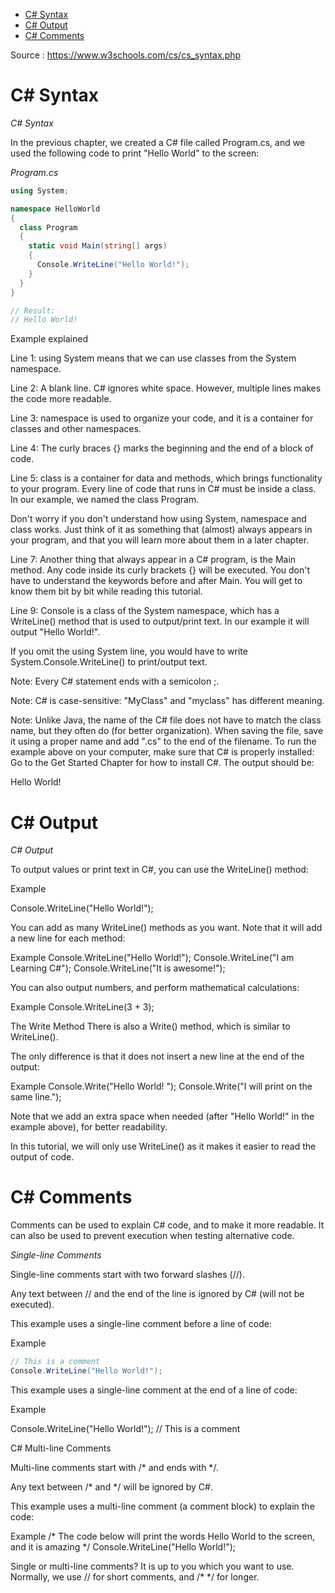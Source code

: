 

- [C# Syntax](#c-syntax)
- [C# Output](#c-output)
- [C# Comments](#c-comments)

Source : https://www.w3schools.com/cs/cs_syntax.php

# C# Syntax

*C# Syntax* 

In the previous chapter, we created a C# file called Program.cs, and we used the following code to print "Hello World" to the screen:

*Program.cs*

```cs
using System;

namespace HelloWorld
{
  class Program
  {
    static void Main(string[] args)
    {
      Console.WriteLine("Hello World!");    
    }
  }
}

// Result:
// Hello World!

```

Example explained

Line 1: using System means that we can use classes from the System namespace.

Line 2: A blank line. C# ignores white space. However, multiple lines makes the code more readable.

Line 3: namespace is used to organize your code, and it is a container for classes and other namespaces.

Line 4: The curly braces {} marks the beginning and the end of a block of code.

Line 5: class is a container for data and methods, which brings functionality to your program. Every line of code that runs in C# must be inside a class. In our example, we named the class Program.

Don't worry if you don't understand how using System, namespace and class works. Just think of it as something that (almost) always appears in your program, and that you will learn more about them in a later chapter.

Line 7: Another thing that always appear in a C# program, is the Main method. Any code inside its curly brackets {} will be executed. You don't have to understand the keywords before and after Main. You will get to know them bit by bit while reading this tutorial.

Line 9: Console is a class of the System namespace, which has a WriteLine() method that is used to output/print text. In our example it will output "Hello World!".

If you omit the using System line, you would have to write System.Console.WriteLine() to print/output text.

Note: Every C# statement ends with a semicolon ;.

Note: C# is case-sensitive: "MyClass" and "myclass" has different meaning.

Note: Unlike Java, the name of the C# file does not have to match the class name, but they often do (for better organization). When saving the file, save it using a proper name and add ".cs" to the end of the filename. To run the example above on your computer, make sure that C# is properly installed: Go to the Get Started Chapter for how to install C#. The output should be:

Hello World!


# C# Output

*C# Output* 

To output values or print text in C#, you can use the WriteLine() method:

Example

Console.WriteLine("Hello World!");

You can add as many WriteLine() methods as you want. Note that it will add a new line for each method:

Example
Console.WriteLine("Hello World!");
Console.WriteLine("I am Learning C#");
Console.WriteLine("It is awesome!");

You can also output numbers, and perform mathematical calculations:

Example
Console.WriteLine(3 + 3);

The Write Method
There is also a Write() method, which is similar to WriteLine().

The only difference is that it does not insert a new line at the end of the output:

Example
Console.Write("Hello World! ");
Console.Write("I will print on the same line.");

Note that we add an extra space when needed (after "Hello World!" in the example above), for better readability.

In this tutorial, we will only use WriteLine() as it makes it easier to read the output of code.

# C# Comments

Comments can be used to explain C# code, and to make it more readable. It can also be used to prevent execution when testing alternative code.

*Single-line Comments*

Single-line comments start with two forward slashes (//).

Any text between // and the end of the line is ignored by C# (will not be executed).

This example uses a single-line comment before a line of code:

Example

```cs
// This is a comment
Console.WriteLine("Hello World!");

```

This example uses a single-line comment at the end of a line of code:

Example

Console.WriteLine("Hello World!");  // This is a comment

C# Multi-line Comments

Multi-line comments start with /* and ends with */.

Any text between /* and */ will be ignored by C#.

This example uses a multi-line comment (a comment block) to explain the code:

Example
/* The code below will print the words Hello World
to the screen, and it is amazing */
Console.WriteLine("Hello World!"); 

Single or multi-line comments?
It is up to you which you want to use. Normally, we use // for short comments, and /* */ for longer.